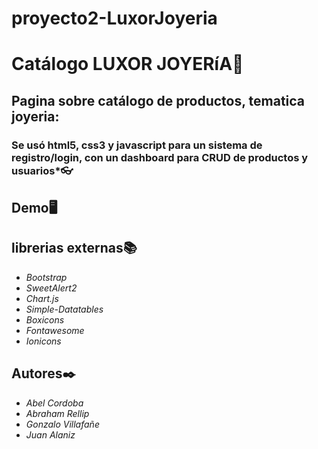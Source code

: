 # proyecto2-LuxorJoyeria
# **Catálogo LUXOR JOYERíA**:gem:


##  Pagina sobre catálogo de productos, tematica  joyeria:
### Se usó html5, css3 y javascript para un sistema de registro/login, con un dashboard para CRUD de productos y usuarios*:eyeglasses:

## **Demo**:desktop_computer:

## **librerias externas**:books: 
- *Bootstrap*
- *SweetAlert2*
- *Chart.js*
- *Simple-Datatables*
- *Boxicons*
- *Fontawesome*
- *Ionicons*

##  **Autores**:black_nib:
- *Abel Cordoba*
- *Abraham Rellip*
- *Gonzalo Villafañe*
- *Juan Alaniz*
